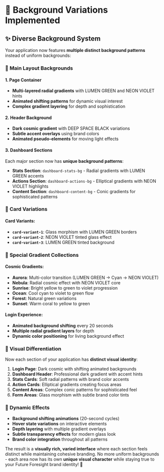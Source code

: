 # 🌈 Background Variations Implemented

## ✨ **Diverse Background System**

Your application now features **multiple distinct background patterns** instead of uniform backgrounds:

### 🎨 **Main Layout Backgrounds**

#### **1. Page Container**

- **Multi-layered radial gradients** with LUMEN GREEN and NEON VIOLET hints
- **Animated shifting patterns** for dynamic visual interest
- **Complex gradient layering** for depth and sophistication

#### **2. Header Background**

- **Dark cosmic gradient** with DEEP SPACE BLACK variations
- **Subtle accent overlays** using brand colors
- **Animated pseudo-elements** for moving light effects

#### **3. Dashboard Sections**

Each major section now has **unique background patterns**:

- **Stats Section**: `dashboard-stats-bg` - Radial gradients with LUMEN GREEN accents
- **Actions Section**: `dashboard-actions-bg` - Elliptical gradients with NEON VIOLET highlights
- **Content Section**: `dashboard-content-bg` - Conic gradients for sophisticated patterns

### 🌟 **Card Variations**

#### **Card Variants**:

- **`card-variant-1`**: Glass morphism with LUMEN GREEN borders
- **`card-variant-2`**: NEON VIOLET tinted glass effect
- **`card-variant-3`**: LUMEN GREEN tinted background

### 🌌 **Special Gradient Collections**

#### **Cosmic Gradients**:

- **Aurora**: Multi-color transition (LUMEN GREEN → Cyan → NEON VIOLET)
- **Nebula**: Radial cosmic effect with NEON VIOLET core
- **Sunrise**: Bright yellow to green to violet progression
- **Ocean**: Cool cyan to violet to green flow
- **Forest**: Natural green variations
- **Sunset**: Warm coral to yellow to green

#### **Login Experience**:

- **Animated background shifting** every 20 seconds
- **Multiple radial gradient layers** for depth
- **Dynamic color positioning** for living background effect

### 🎯 **Visual Differentiation**

Now each section of your application has **distinct visual identity**:

1. **Login Page**: Dark cosmic with shifting animated backgrounds
2. **Dashboard Header**: Professional dark gradient with accent hints
3. **Stats Cards**: Soft radial patterns with brand color accents
4. **Action Cards**: Elliptical gradients creating focus areas
5. **Content Areas**: Complex conic patterns for sophisticated feel
6. **Form Areas**: Glass morphism with subtle brand color tints

### 🚀 **Dynamic Effects**

- **Background shifting animations** (20-second cycles)
- **Hover state variations** on interactive elements
- **Depth layering** with multiple gradient overlays
- **Subtle transparency effects** for modern glass look
- **Brand color integration** throughout all patterns

The result is a **visually rich, varied interface** where each section feels distinct while maintaining cohesive branding. No more uniform backgrounds - each area now has its own **unique visual character** while staying true to your Future Foresight brand identity! 🌟
